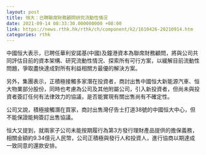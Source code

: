 ```yaml
---
layout: post
title: 恒大：已聘聯席財務顧問研究流動性情況
date: 2021-09-14 08:33:30.000000000 +08:00
link: https://news.rthk.hk/rthk/ch/component/k2/1610426-20210914.htm
categories: rthk
---
```


中國恒大表示，已聘任華利安諾基(中國)及鐘港資本為聯席財務顧問，將與公司共同評估目前的資本架構、研究流動性情況、探索所有可行方案，以緩解目前流動性問題，爭取盡快達成對所有利益相關方最優的解決方案。

另外，集團表示，正積極接觸多家潛在投資者，商討出售中國恒大新能源汽車、恒大物業部分股份，同時也考慮為公司及其他附屬公司，引入新投資者，但尚未與投資者簽訂任何有法律效力的協議，是否能實現有關出售尚有不確定性。

公司又說，積極接觸潛在買家，商討出售灣仔告士打道38號的中國恒大中心，但不能保證能夠簽訂出售協議。

恒大又提到，就兩家子公司未能按期履行為第3方發行理財產品提供的擔保義務，相關金額約9.34億元人民幣，公司正積極與發行人和投資人，進行協商以期達成一致同意的還款安排。

